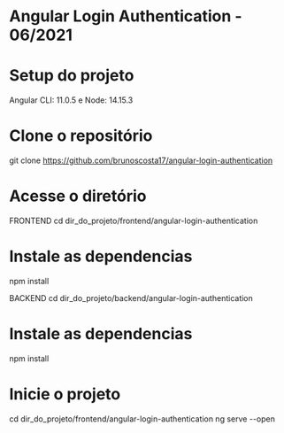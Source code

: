 # Angular Login Authentication - 06/2021

# Setup do projeto
Angular CLI: 11.0.5 e Node: 14.15.3

# Clone o repositório
git clone https://github.com/brunoscosta17/angular-login-authentication

# Acesse o diretório

FRONTEND
cd dir_do_projeto/frontend/angular-login-authentication
# Instale as dependencias
npm install

BACKEND
cd dir_do_projeto/backend/angular-login-authentication
# Instale as dependencias
npm install

# Inicie o projeto
cd dir_do_projeto/frontend/angular-login-authentication
ng serve --open
